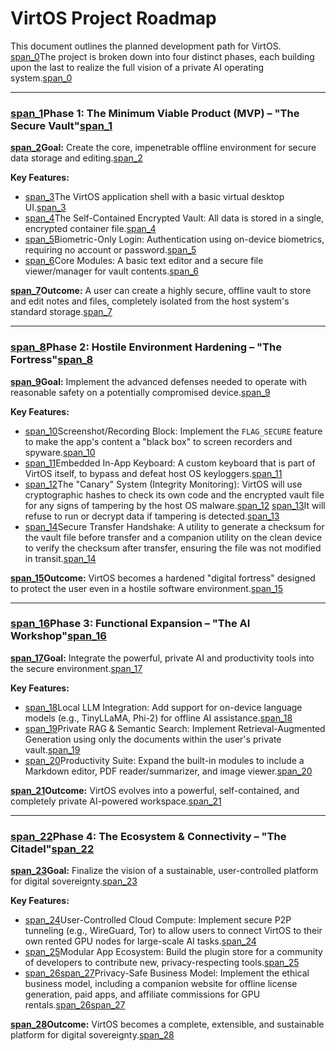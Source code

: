 # VirtOS Project Roadmap

This document outlines the planned development path for VirtOS. [span_0](start_span)The project is broken down into four distinct phases, each building upon the last to realize the full vision of a private AI operating system.[span_0](end_span)

---

### [span_1](start_span)Phase 1: The Minimum Viable Product (MVP) – "The Secure Vault"[span_1](end_span)

**[span_2](start_span)Goal:** Create the core, impenetrable offline environment for secure data storage and editing.[span_2](end_span)

**Key Features:**
- [span_3](start_span)The VirtOS application shell with a basic virtual desktop UI.[span_3](end_span)
- [span_4](start_span)The Self-Contained Encrypted Vault: All data is stored in a single, encrypted container file.[span_4](end_span)
- [span_5](start_span)Biometric-Only Login: Authentication using on-device biometrics, requiring no account or password.[span_5](end_span)
- [span_6](start_span)Core Modules: A basic text editor and a secure file viewer/manager for vault contents.[span_6](end_span)

**[span_7](start_span)Outcome:** A user can create a highly secure, offline vault to store and edit notes and files, completely isolated from the host system's standard storage.[span_7](end_span)

---

### [span_8](start_span)Phase 2: Hostile Environment Hardening – "The Fortress"[span_8](end_span)

**[span_9](start_span)Goal:** Implement the advanced defenses needed to operate with reasonable safety on a potentially compromised device.[span_9](end_span)

**Key Features:**
- [span_10](start_span)Screenshot/Recording Block: Implement the `FLAG_SECURE` feature to make the app's content a "black box" to screen recorders and spyware.[span_10](end_span)
- [span_11](start_span)Embedded In-App Keyboard: A custom keyboard that is part of VirtOS itself, to bypass and defeat host OS keyloggers.[span_11](end_span)
- [span_12](start_span)The "Canary" System (Integrity Monitoring): VirtOS will use cryptographic hashes to check its own code and the encrypted vault file for any signs of tampering by the host OS malware.[span_12](end_span) [span_13](start_span)It will refuse to run or decrypt data if tampering is detected.[span_13](end_span)
- [span_14](start_span)Secure Transfer Handshake: A utility to generate a checksum for the vault file before transfer and a companion utility on the clean device to verify the checksum after transfer, ensuring the file was not modified in transit.[span_14](end_span)

**[span_15](start_span)Outcome:** VirtOS becomes a hardened "digital fortress" designed to protect the user even in a hostile software environment.[span_15](end_span)

---

### [span_16](start_span)Phase 3: Functional Expansion – "The AI Workshop"[span_16](end_span)

**[span_17](start_span)Goal:** Integrate the powerful, private AI and productivity tools into the secure environment.[span_17](end_span)

**Key Features:**
- [span_18](start_span)Local LLM Integration: Add support for on-device language models (e.g., TinyLLaMA, Phi-2) for offline AI assistance.[span_18](end_span)
- [span_19](start_span)Private RAG & Semantic Search: Implement Retrieval-Augmented Generation using only the documents within the user's private vault.[span_19](end_span)
- [span_20](start_span)Productivity Suite: Expand the built-in modules to include a Markdown editor, PDF reader/summarizer, and image viewer.[span_20](end_span)

**[span_21](start_span)Outcome:** VirtOS evolves into a powerful, self-contained, and completely private AI-powered workspace.[span_21](end_span)

---

### [span_22](start_span)Phase 4: The Ecosystem & Connectivity – "The Citadel"[span_22](end_span)

**[span_23](start_span)Goal:** Finalize the vision of a sustainable, user-controlled platform for digital sovereignty.[span_23](end_span)

**Key Features:**
- [span_24](start_span)User-Controlled Cloud Compute: Implement secure P2P tunneling (e.g., WireGuard, Tor) to allow users to connect VirtOS to their own rented GPU nodes for large-scale AI tasks.[span_24](end_span)
- [span_25](start_span)Modular App Ecosystem: Build the plugin store for a community of developers to contribute new, privacy-respecting tools.[span_25](end_span)
- [span_26](start_span)[span_27](start_span)Privacy-Safe Business Model: Implement the ethical business model, including a companion website for offline license generation, paid apps, and affiliate commissions for GPU rentals.[span_26](end_span)[span_27](end_span)

**[span_28](start_span)Outcome:** VirtOS becomes a complete, extensible, and sustainable platform for digital sovereignty.[span_28](end_span)

